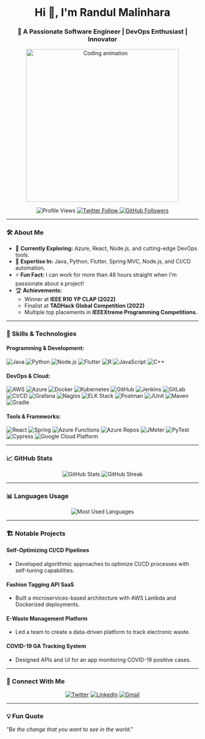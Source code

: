 <h1 align="center">Hi 👋, I'm Randul Malinhara</h1>
<h3 align="center">🚀 A Passionate Software Engineer | DevOps Enthusiast | Innovator</h3>
<p align="center">
  <img src="https://pa1.narvii.com/6440/7e010685cc0671e4be430186ab5678c4d81bbeb8_hq.gif" alt="Coding animation" width="400"/>
</p>

<p align="center">
  <img src="https://komarev.com/ghpvc/?username=randul-malinhara&label=Profile%20views&color=0e75b6&style=flat" alt="Profile Views" />
  <a href="https://twitter.com/malinhara23" target="_blank">
    <img src="https://img.shields.io/twitter/follow/malinhara23?logo=twitter&style=for-the-badge" alt="Twitter Follow">
  </a>
  <a href="https://github.com/Randul-Malinhara" target="_blank">
    <img src="https://img.shields.io/github/followers/Randul-Malinhara?style=for-the-badge" alt="GitHub Followers">
  </a>
</p>

---

### 🛠️ About Me
- 🌱 **Currently Exploring:** Azure, React, Node.js, and cutting-edge DevOps tools.
- 💬 **Expertise In:** Java, Python, Flutter, Spring MVC, Node.js, and CI/CD automation.
- ⚡ **Fun Fact:** I can work for more than 48 hours straight when I'm passionate about a project!
- 🏆 **Achievements:** 
  - Winner at **IEEE R10 YP CLAP (2022)**
  - Finalist at **TADHack Global Competition (2022)** 
  - Multiple top placements in **IEEEXtreme Programming Competitions.**

---

### 🚀 Skills & Technologies
#### Programming & Development:
![Java](https://img.shields.io/badge/Java-ED8B00?style=for-the-badge&logo=java&logoColor=white)
![Python](https://img.shields.io/badge/Python-3776AB?style=for-the-badge&logo=python&logoColor=white)
![Node.js](https://img.shields.io/badge/Node.js-339933?style=for-the-badge&logo=nodedotjs&logoColor=white)
![Flutter](https://img.shields.io/badge/Flutter-02569B?style=for-the-badge&logo=flutter&logoColor=white)
![R](https://img.shields.io/badge/R-276DC3?style=for-the-badge&logo=r&logoColor=white)
![JavaScript](https://img.shields.io/badge/JavaScript-F7DF1E?style=for-the-badge&logo=javascript&logoColor=black)
![C++](https://img.shields.io/badge/C++-00599C?style=for-the-badge&logo=cplusplus&logoColor=white)

#### DevOps & Cloud:
![AWS](https://img.shields.io/badge/AWS-FF9900?style=for-the-badge&logo=amazonaws&logoColor=white)
![Azure](https://img.shields.io/badge/Microsoft%20Azure-0078D4?style=for-the-badge&logo=microsoftazure&logoColor=white)
![Docker](https://img.shields.io/badge/Docker-2496ED?style=for-the-badge&logo=docker&logoColor=white)
![Kubernetes](https://img.shields.io/badge/Kubernetes-326CE5?style=for-the-badge&logo=kubernetes&logoColor=white)
![GitHub](https://img.shields.io/badge/GitHub-181717?style=for-the-badge&logo=github&logoColor=white)
![Jenkins](https://img.shields.io/badge/Jenkins-D24939?style=for-the-badge&logo=jenkins&logoColor=white)
![GitLab](https://img.shields.io/badge/GitLab-FC6D26?style=for-the-badge&logo=gitlab&logoColor=white)
![CI/CD](https://img.shields.io/badge/CI%2FCD-0052CC?style=for-the-badge&logo=continuousintegration&logoColor=white)
![Grafana](https://img.shields.io/badge/Grafana-F46800?style=for-the-badge&logo=grafana&logoColor=white)
![Nagios](https://img.shields.io/badge/Nagios-333333?style=for-the-badge&logo=nagios&logoColor=white)
![ELK Stack](https://img.shields.io/badge/ELK%20Stack-005571?style=for-the-badge&logo=elasticsearch&logoColor=white)
![Postman](https://img.shields.io/badge/Postman-FF6C37?style=for-the-badge&logo=postman&logoColor=white)
![JUnit](https://img.shields.io/badge/JUnit-25A162?style=for-the-badge&logo=junit5&logoColor=white)
![Maven](https://img.shields.io/badge/Maven-C71A36?style=for-the-badge&logo=apachemaven&logoColor=white)
![Gradle](https://img.shields.io/badge/Gradle-02303A?style=for-the-badge&logo=gradle&logoColor=white)

#### Tools & Frameworks:
![React](https://img.shields.io/badge/React-61DAFB?style=for-the-badge&logo=react&logoColor=black)
![Spring](https://img.shields.io/badge/Spring-6DB33F?style=for-the-badge&logo=spring&logoColor=white)
![Azure Functions](https://img.shields.io/badge/Azure%20Functions-68217A?style=for-the-badge&logo=azurefunctions&logoColor=white)
![Azure Repos](https://img.shields.io/badge/Azure%20Repos-0085CA?style=for-the-badge&logo=azuredevops&logoColor=white)
![JMeter](https://img.shields.io/badge/JMeter-D22128?style=for-the-badge&logo=apachejmeter&logoColor=white)
![PyTest](https://img.shields.io/badge/PyTest-0A9EDC?style=for-the-badge&logo=pytest&logoColor=white)
![Cypress](https://img.shields.io/badge/Cypress-17202C?style=for-the-badge&logo=cypress&logoColor=white)
![Google Cloud Platform](https://img.shields.io/badge/Google%20Cloud%20Platform-4285F4?style=for-the-badge&logo=googlecloud&logoColor=white)

---

### 📈 GitHub Stats
<p align="center">
  <img src="https://github-readme-stats.vercel.app/api?username=Randul-Malinhara&show_icons=true&theme=radical" alt="GitHub Stats">
  <img src="https://github-readme-streak-stats.herokuapp.com/?user=Randul-Malinhara&theme=radical" alt="GitHub Streak">
</p>

---

### 📊 Languages Usage

<p align="center">
  <img src="https://github-readme-stats.vercel.app/api/top-langs/?username=Randul-Malinhara&layout=compact&theme=radical&langs_count=10" alt="Most Used Languages">
</p>


---

### 🏗️ Notable Projects
#### **Self-Optimizing CI/CD Pipelines**
- Developed algorithmic approaches to optimize CI/CD processes with self-tuning capabilities.

#### **Fashion Tagging API SaaS**
- Built a microservices-based architecture with AWS Lambda and Dockerized deployments.

#### **E-Waste Management Platform**
- Led a team to create a data-driven platform to track electronic waste.

#### **COVID-19 GA Tracking System**
- Designed APIs and UI for an app monitoring COVID-19 positive cases.

---

### 🤝 Connect With Me
<p align="center">
  <a href="https://twitter.com/malinhara23" target="_blank"><img src="https://img.icons8.com/ios-filled/50/twitter.png" alt="Twitter"></a>
  <a href="https://linkedin.com/in/randul-malinhara" target="_blank"><img src="https://img.icons8.com/ios-filled/50/linkedin.png" alt="LinkedIn"></a>
  <a href="mailto:bhrmalinhara@gmail.com" target="_blank"><img src="https://img.icons8.com/ios-filled/50/gmail.png" alt="Gmail"></a>
</p>

---

### 💡 Fun Quote
_"Be the change that you want to see in the world."_
